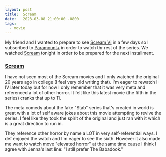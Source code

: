 ```yaml
---
layout: post
title:  Scream
date:   2023-03-08 21:00:00 -0800
tags:
  - movie
---
```


My friend and I wanted to prepare to see [Scream
VI](https://www.imdb.com/title/tt17663992/) in a few days so I subscribed to
[Paramount+](https://www.paramountplus.com/home/) in order to watch thr rest of
the series. We watched [Scream](https://www.imdb.com/title/tt11245972/) tonight
in order to be prepared for the next installment.

### [Scream](https://www.imdb.com/title/tt11245972/)

I have not seen most of the Scream movies and I only watched the original 20
years ago in college (I feel very old writing that). I'm eager to rewatch I-IV
later today but for now I only remember that it was very meta and referenced a
lot of other horror. It felt like this latest movie (the fifth in the series)
cranks that up to 11.

The meta comedy about the fake "Stab" series that's created in world is great
with a lot of self aware jokes about this movie attempting to revive the
series. I feel like they took the spirit of the original and just ran with it
which is a great direction to run in.

They reference other horror by name a LOT in very self-referential ways. I def
enjoyed the watch and I'm eager to see the sixth. However it also made me want
to watch move "elevated horror" at the same time cause I think I agree with
Jenna's last line: "I still prefer The Babadook."
